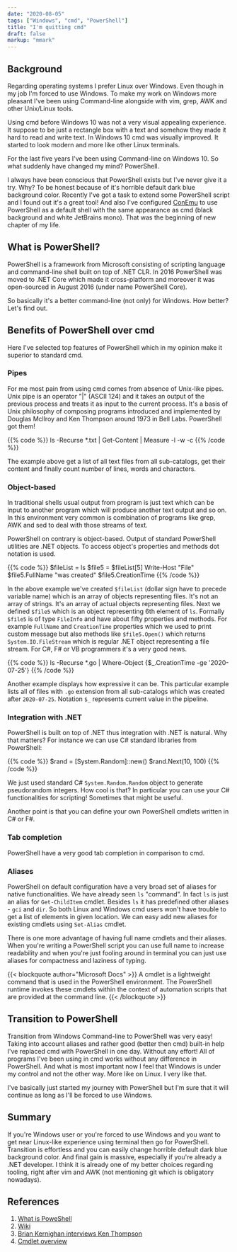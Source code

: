 ```yaml
---
date: "2020-08-05"
tags: ["Windows", "cmd", "PowerShell"]
title: "I'm quitting cmd"
draft: false
markup: "mmark"
---
```


## Background

Regarding operating systems I prefer Linux over Windows. Even though in my job
I'm forced to use Windows. To make my work on Windows more pleasant I've been 
using Command-line alongside with vim, grep, AWK and other Unix/Linux tools.

Using cmd before Windows 10 was not a very visual appealing experience. It
suppose to be just a rectangle box with a text and somehow they made it hard to
read and write text. In Windows 10 cmd was visually improved. It started to
look modern and more like other Linux terminals.

For the last five years I've been using Command-line on Windows 10. 
So what suddenly have changed my mind? PowerShell. 

I always have been conscious that PowerShell exists but I've never give it a
try. Why? To be honest because of it's horrible default dark blue background color.
Recently I've got a task to extend some PowerShell script and I found out it's a great
tool! And also I've configured [ConEmu](https://conemu.github.io/) to use
PowerShell as a default shell with the same appearance as cmd (black
background and white JetBrains mono). That was the beginning of new chapter of my
life.


## What is PowerShell?

PowerShell is a framework from Microsoft consisting of scripting language and
command-line shell built on top of .NET CLR. In 2016 PowerShell was moved to
.NET Core which made it cross-platform and moreover it was open-sourced in
August 2016 (under name PowerShell Core).

So basically it's a better command-line (not only) for Windows. How better?
Let's find out.


## Benefits of PowerShell over cmd

Here I've selected top features of PowerShell which in my opinion make it
superior to standard cmd.

### Pipes

For me most pain from using cmd comes from absence of Unix-like pipes. Unix
pipe is an operator "|" (ASCII 124) and it takes an output of the previous
process and treats it as input to the current process. It's a basis of Unix
philosophy of composing programs introduced and implemented by Douglas Mcllroy
and Ken Thompson around 1973 in Bell Labs. PowerShell got them!

{{% code %}}
ls -Recurse *.txt | Get-Content | Measure -l -w -c
{{% /code %}}

The example above get a list of all text files from all sub-catalogs, get their
content and finally count number of lines, words and characters.

### Object-based 

In traditional shells usual output from program is just text which can be input
to another program which will produce another text output and so on. In this
environment very common is combination of programs like grep, AWK and sed 
to deal with those streams of text.

PowerShell on contrary is object-based. Output of standard PowerShell utilities
are .NET objects. To access object's properties and methods dot notation is
used. 

{{% code %}}
$fileList = ls
$file5 = $fileList[5]
Write-Host "File" $file5.FullName "was created" $file5.CreationTime
{{% /code %}}

In the above example we've created `$fileList` (dollar sign have to precede
variable name) which is an array of objects representing files. It's not an
array of strings. It's an array of actual objects representing files. Next we
defined `$file5` which is an object representing 6th element of `ls`. Formally
`$file5` is of type `FileInfo` and have about fifty properties and methods. For
example `FullName` and `CreationTime` properties which we used to print custom
message but also methods like `$file5.Open()` which returns
`System.IO.FileStream` which is regular .NET object representing a file stream.
For C#, F# or VB programmers it's a very good news.

{{% code %}}
ls -Recurse *.go | Where-Object {$_.CreationTime -ge '2020-07-25'}
{{% /code %}}

Another example displays how expressive it can be. This particular example
lists all of files with `.go` extension from all sub-catalogs which was created
after `2020-07-25`. Notation `$_` represents current value in the pipeline.


### Integration with .NET
PowerShell is built on top of .NET thus integration with .NET is natural.
Why that matters? For instance we can use C# standard libraries from
PowerShell:

{{% code %}}
$rand = [System.Random]::new()
$rand.Next(10, 100)
{{% /code %}}

We just used standard C# `System.Random.Random` object to generate pseudorandom
integers. How cool is that? In particular you can use your C# functionalities
for scripting! Sometimes that might be useful.

Another point is that you can define your own PowerShell cmdlets written in C#
or F#.


### Tab completion
PowerShell have a very good tab completion in comparison to cmd. 

### Aliases
PowerShell on default configuration have a very broad set of aliases for native
functionalities. We have already seen `ls` "command". In fact `ls` is just an
alias for `Get-ChildItem` cmdlet. Besides `ls` it has predefined other aliases -
`gci` and `dir`. So both Linux and Windows cmd users won't have trouble to get
a list of elements in given location. We can easy add new aliases for
existing cmdlets using `Set-Alias` cmdlet.

There is one more advantage of having full name cmdlets and their aliases. When
you're writing a PowerShell script you can use full name to increase
readability and when you're just fooling around in terminal you can just use
aliases for compactness and laziness of typing.

{{< blockquote author="Microsoft Docs" >}}
A cmdlet is a lightweight command that is used in the PowerShell environment. 
The PowerShell runtime invokes these cmdlets within the context of automation 
scripts that are provided at the command line.
{{< /blockquote >}}


## Transition to PowerShell

Transition from Windows Command-line to PowerShell was very easy! Taking into
account aliases and rather good (better then cmd) built-in help I've replaced
cmd with PowerShell in one day. Without any effort! All of programs I've been
using in cmd works without any difference in PowerShell. And what is most
important now I feel that Windows is under my control and not the other way.
More like on Linux. I very like that.

I've basically just started my journey with PowerShell but I'm sure that it
will continue as long as I'll be forced to use Windows.


## Summary

If you're Windows user or you're forced to use Windows and you want to get near
Linux-like experience using terminal then go for PowerShell. Transition is
effortless and you can easily change horrible default dark blue background
color. And final gain is massive, especially if you're already a .NET developer.
I think it is already one of my better choices regarding tooling, right after vim
and AWK (not mentioning git which is obligatory nowadays).


## References

1. [What is PoweShell](https://docs.microsoft.com/en-us/powershell/scripting/overview?view=powershell-7)
2. [Wiki](https://en.wikipedia.org/wiki/PowerShell)
3. [Brian Kernighan interviews Ken Thompson](https://www.youtube.com/watch?v=EY6q5dv_B-o)
4. [Cmdlet overview](https://docs.microsoft.com/en-us/powershell/scripting/developer/cmdlet/cmdlet-overview?view=powershell-7)

